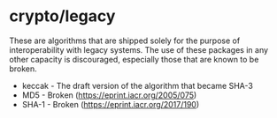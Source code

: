 # crypto/legacy

These are algorithms that are shipped solely for the purpose of
interoperability with legacy systems.  The use of these packages in
any other capacity is discouraged, especially those that are known
to be broken.

- keccak - The draft version of the algorithm that became SHA-3
- MD5 - Broken (https://eprint.iacr.org/2005/075)
- SHA-1 - Broken (https://eprint.iacr.org/2017/190)
